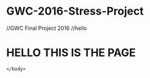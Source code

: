 # GWC-2016-Stress-Project
//GWC Final Project 2016
//hello
<!DOCTYPE html>
<html> 
	<head>
		<title> calm </title>
		<link rel="stylesheet" type="text/css" href="stresswebsiteGWC2016CSS.css">
		<script src="//code.jquery.com/jquery-1.12.0.min.js"></script>
		<script src="//code.jquery.com/jquery-migrate-1.2.1.min.js"></script>
	</head>
	<body>
		<h1 id="homepagetitle"> HELLO THIS IS THE PAGE</h1>


	</body>
